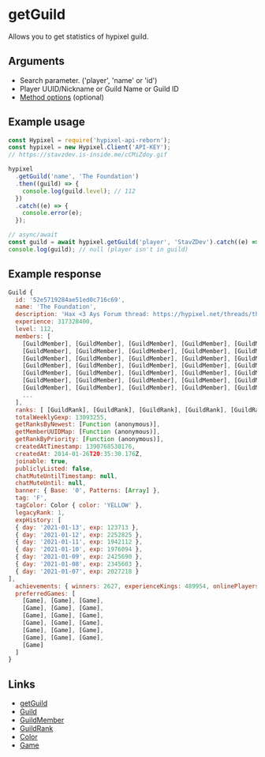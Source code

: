 # getGuild

Allows you to get statistics of hypixel guild.

## Arguments

- Search parameter. ('player', 'name' or 'id')
- Player UUID/Nickname or Guild Name or Guild ID
- [Method options](https://hypixel-api-reborn.github.io/#/docs/main/master/typedef/MethodOptions) (optional)

## Example usage

```js
const Hypixel = require('hypixel-api-reborn');
const hypixel = new Hypixel.Client('API-KEY');
// https://stavzdev.is-inside.me/cCMiZdoy.gif

hypixel
  .getGuild('name', 'The Foundation')
  .then((guild) => {
    console.log(guild.level); // 112
  })
  .catch((e) => {
    console.error(e);
  });

// async/await
const guild = await hypixel.getGuild('player', 'StavZDev').catch((e) => console.error(e));
console.log(guild); // null (player isn't in guild)
```

## Example response

```js
Guild {
  id: '52e5719284ae51ed0c716c69',
  name: 'The Foundation',
  description: 'Hax <3 Ays Forum thread: https://hypixel.net/threads/the-foundation-f-1-legacy-guild-applications-open-questing-all-games.695949/',
  experience: 317328400,
  level: 112,
  members: [
    [GuildMember], [GuildMember], [GuildMember], [GuildMember], [GuildMember],
    [GuildMember], [GuildMember], [GuildMember], [GuildMember], [GuildMember],
    [GuildMember], [GuildMember], [GuildMember], [GuildMember], [GuildMember],
    [GuildMember], [GuildMember], [GuildMember], [GuildMember], [GuildMember],
    [GuildMember], [GuildMember], [GuildMember], [GuildMember], [GuildMember],
    [GuildMember], [GuildMember], [GuildMember], [GuildMember], [GuildMember],
    [GuildMember], [GuildMember], [GuildMember], [GuildMember], [GuildMember],
    ...
  ],
  ranks: [ [GuildRank], [GuildRank], [GuildRank], [GuildRank], [GuildRank] ],
  totalWeeklyGexp: 13093255,
  getRanksByNewest: [Function (anonymous)],
  getMemberUUIDMap: [Function (anonymous)],
  getRankByPriority: [Function (anonymous)],
  createdAtTimestamp: 1390768530176,
  createdAt: 2014-01-26T20:35:30.176Z,
  joinable: true,
  publiclyListed: false,
  chatMuteUntilTimestamp: null,
  chatMuteUntil: null,
  banner: { Base: '0', Patterns: [Array] },
  tag: 'F',
  tagColor: Color { color: 'YELLOW' },
  legacyRank: 1,
  expHistory: [
  { day: '2021-01-13', exp: 123713 },
  { day: '2021-01-12', exp: 2252825 },
  { day: '2021-01-11', exp: 1942112 },
  { day: '2021-01-10', exp: 1976094 },
  { day: '2021-01-09', exp: 2425690 },
  { day: '2021-01-08', exp: 2345603 },
  { day: '2021-01-07', exp: 2027218 }
],
  achievements: { winners: 2627, experienceKings: 489954, onlinePlayers: 125 },
  preferredGames: [
    [Game], [Game], [Game],
    [Game], [Game], [Game],
    [Game], [Game], [Game],
    [Game], [Game], [Game],
    [Game], [Game], [Game],
    [Game], [Game], [Game],
    [Game]
  ]
}
```

## Links

- [getGuild](https://hypixel-api-reborn.github.io/#/docs/main/master/class/Client?scrollTo=getGuild)
- [Guild](https://hypixel-api-reborn.github.io/#/docs/main/master/class/Guild)
- [GuildMember](https://hypixel-api-reborn.github.io/#/docs/main/master/class/GuildMember)
- [GuildRank](https://hypixel-api-reborn.github.io/#/docs/main/master/class/GuildRank)
- [Color](https://hypixel-api-reborn.github.io/#/docs/main/master/class/Color)
- [Game](https://hypixel-api-reborn.github.io/#/docs/main/master/class/Game)
